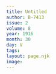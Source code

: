 ```yaml
---
title: Untitled
author: B-7413
issue: 2
volume: 8
year: 1916
month: 30
day: V
tags:
layout: page.njk
image:
---
```



